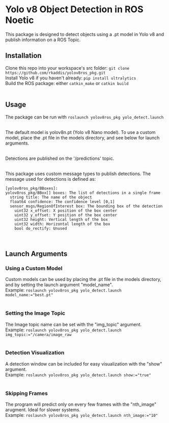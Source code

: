 # Yolo v8 Object Detection in ROS Noetic

This package is designed to detect objects using a .pt model in Yolo v8 and publish information on a ROS Topic.

## Installation

Clone this repo into your workspace's src folder: `git clone https://github.com/rkaddis/yolov8ros_pkg.git` <br>
Install Yolo v8 if you haven't already: `pip install ultralytics` <br>
Build the ROS package: either `catkin_make` or `catkin build` <br> <br>

## Usage

The package can be run with `roslaunch yolov8ros_pkg yolo_detect.launch` <br> <br>

The default model is yolov8n.pt (Yolo v8 Nano model). To use a custom model, place the .pt file in the models directory, and see below for launch arguments. <br> <br>

Detections are published on the '/predictions' topic. <br><br>

This package uses custom message types to publish detections. The message used for detections is defined as:<br>
```
[yolov8ros_pkg/BBoxes]:
yolov8ros_pkg/BBox[] boxes: The list of detections in a single frame
  string title: The name of the object
  float64 confidence: The confidence level [0,1]
  sensor_msgs/RegionOfInterest box: The bounding box of the detection
    uint32 x_offset: X position of the box center
    uint32 y_offset: Y position of the box center
    uint32 height: Vertical length of the box
    uint32 width: Horizontal length of the box
    bool do_rectify: Unused
```
<br>

## Launch Arguments

### Using a Custom Model

Custom models can be used by placing the .pt file in the models directory, and by setting the launch argument "model_name". <br>
Example: `roslaunch yolov8ros_pkg yolo_detect.launch model_name:="best.pt"` <br><br>

### Setting the Image Topic

The Image topic name can be set with the "img_topic" argument.<br>
Example: `roslaunch yolov8ros_pkg yolo_detect.launch img_topic:="/camera/image_raw` <br><br>

### Detection Visualization

A detection window can be included for easy visualization with the "show" argument. <br>
Example: `roslaunch yolov8ros_pkg yolo_detect.launch show:="true"` <br><br>

### Skipping Frames

The program will predict only on every few frames with the "nth_image" arugment. Ideal for slower systems. <br>
Example: `roslaunch yolov8ros_pkg yolo_detect.launch nth_image:="10"` <br><br>

